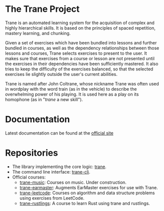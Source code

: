 # The Trane Project

Trane is an automated learning system for the acquisition of complex and highly hierarchical skills.
It is based on the principles of spaced repetition, mastery learning, and chunking.

Given a set of exercises which have been bundled into lessons and further bundled in courses, as
well as the dependency relationships between those lessons and courses, Trane selects exercises to
present to the user. It makes sure that exercises from a course or lesson are not presented until
the exercises in their dependencies have been sufficiently mastered. It also tries to keep the
difficulty of the exercises balanced, so that the selected exercises lie slightly outside the user's
current abilities.

Trane is named after John Coltrane, whose nickname Trane was often used in wordplay with the word
train (as in the vehicle) to describe the overwhelming power of his playing. It is used here as a
play on its homophone (as in "*trane* a new skill").

# Documentation

Latest documentation can be found at the [official site](https://trane-project.github.io/)

# Repositories

- The library implementing the core logic: [trane](https://github.com/trane-project/trane).
- The command line interface: [trane-cli](https://github.com/trane-project/trane-cli).
- Official courses:
  - [trane-music](https://github.com/trane-project/trane-music): Courses on music. Under construction.
  - [trane-earmaster](https://github.com/trane-project/trane-master): Augments EarMaster exercises for use with Trane.
  - [trane-leetcode](https://github.com/trane-project/trane-leetcode): Courses on algorithm and data
  structure problems using exercises from LeetCode.
  - [trane-rustlings](https://github.com/trane-project/trane-rustlings): A course to learn Rust using
    trane and rustlings.
